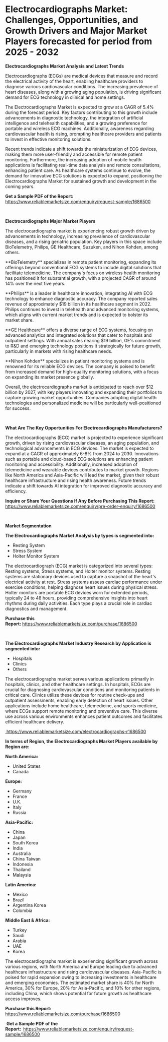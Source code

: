 <p><h1>Electrocardiographs Market: Challenges, Opportunities, and Growth Drivers and Major Market Players forecasted for period from 2025 - 2032</h1></p><p><strong>Electrocardiographs Market Analysis and Latest Trends</strong></p>
<p><p>Electrocardiographs (ECGs) are medical devices that measure and record the electrical activity of the heart, enabling healthcare providers to diagnose various cardiovascular conditions. The increasing prevalence of heart diseases, along with a growing aging population, is driving significant demand for ECG technology in clinical and home settings.</p><p>The Electrocardiographs Market is expected to grow at a CAGR of 5.4% during the forecast period. Key factors contributing to this growth include advancements in diagnostic technology, the integration of artificial intelligence and telehealth capabilities, and a growing preference for portable and wireless ECG machines. Additionally, awareness regarding cardiovascular health is rising, prompting healthcare providers and patients to invest in effective monitoring solutions.</p><p>Recent trends indicate a shift towards the miniaturization of ECG devices, making them more user-friendly and accessible for remote patient monitoring. Furthermore, the increasing adoption of mobile health applications is facilitating real-time data analysis and remote consultations, enhancing patient care. As healthcare systems continue to evolve, the demand for innovative ECG solutions is expected to expand, positioning the Electrocardiographs Market for sustained growth and development in the coming years.</p></p>
<p><strong>Get a Sample PDF of the Report:&nbsp;</strong> <a href="https://www.reliablemarketsize.com/enquiry/request-sample/1686500?utm_campaign=3346&utm_medium=2&utm_source=Github&utm_content=ia&utm_term=19042025&utm_id=electrocardiographs">https://www.reliablemarketsize.com/enquiry/request-sample/1686500</a></p>
<p>&nbsp;</p>
<p><strong>Electrocardiographs Major Market Players</strong></p>
<p><p>The electrocardiographs market is experiencing robust growth driven by advancements in technology, increasing prevalence of cardiovascular diseases, and a rising geriatric population. Key players in this space include BioTelemetry, Philips, GE Healthcare, Suzuken, and Nihon Kohden, among others.</p><p>**BioTelemetry** specializes in remote patient monitoring, expanding its offerings beyond conventional ECG systems to include digital solutions that facilitate telemedicine. The company's focus on wireless health monitoring has positioned it for substantial growth, with a projected CAGR of around 14% over the next five years.</p><p>**Philips** is a leader in healthcare innovation, integrating AI with ECG technology to enhance diagnostic accuracy. The company reported sales revenue of approximately $19 billion in its healthcare segment in 2022. Philips continues to invest in telehealth and advanced monitoring systems, which aligns with current market trends and is expected to bolster its market share.</p><p>**GE Healthcare** offers a diverse range of ECG systems, focusing on advanced analytics and integrated solutions that cater to hospitals and outpatient settings. With annual sales nearing $19 billion, GE's commitment to R&D and emerging technology positions it strategically for future growth, particularly in markets with rising healthcare needs.</p><p>**Nihon Kohden** specializes in patient monitoring systems and is renowned for its reliable ECG devices. The company is poised to benefit from increased demand for high-quality monitoring solutions, with a focus on expanding its market presence globally.</p><p>Overall, the electrocardiographs market is anticipated to reach over $12 billion by 2027, with key players innovating and expanding their portfolios to capture growing market opportunities. Companies adopting digital health technologies and personalized medicine will be particularly well-positioned for success.</p></p>
<p>&nbsp;</p>
<p><strong>What Are The Key Opportunities For Electrocardiographs Manufacturers?</strong></p>
<p><p>The electrocardiographs (ECG) market is projected to experience significant growth, driven by rising cardiovascular diseases, an aging population, and technological advancements in ECG devices. The market is expected to expand at a CAGR of approximately 6-8% from 2024 to 2030. Innovations such as portable and cloud-based ECG solutions are enhancing patient monitoring and accessibility. Additionally, increased adoption of telemedicine and wearable devices contributes to market growth. Regions like North America and Asia-Pacific will lead the market, given their robust healthcare infrastructure and rising health awareness. Future trends indicate a shift towards AI integration for improved diagnostic accuracy and efficiency.</p></p>
<p><strong>Inquire or Share Your Questions If Any Before Purchasing This Report:</strong> <a href="https://www.reliablemarketsize.com/enquiry/pre-order-enquiry/1686500?utm_campaign=3346&utm_medium=2&utm_source=Github&utm_content=ia&utm_term=19042025&utm_id=electrocardiographs">https://www.reliablemarketsize.com/enquiry/pre-order-enquiry/1686500</a></p>
<p>&nbsp;</p>
<p><strong>Market Segmentation</strong></p>
<p><strong>The Electrocardiographs Market Analysis by types is segmented into:</strong></p>
<p><ul><li>Resting System</li><li>Stress System</li><li>Holter Monitor System</li></ul></p>
<p><p>The electrocardiograph (ECG) market is categorized into several types: Resting systems, Stress systems, and Holter monitor systems. Resting systems are stationary devices used to capture a snapshot of the heart's electrical activity at rest. Stress systems assess cardiac performance under exercise conditions, helping diagnose heart issues during physical stress. Holter monitors are portable ECG devices worn for extended periods, typically 24 to 48 hours, providing comprehensive insights into heart rhythms during daily activities. Each type plays a crucial role in cardiac diagnostics and management.</p></p>
<p><strong>Purchase this Report:&nbsp;</strong><a href="https://www.reliablemarketsize.com/purchase/1686500?utm_campaign=3346&utm_medium=2&utm_source=Github&utm_content=ia&utm_term=19042025&utm_id=electrocardiographs">https://www.reliablemarketsize.com/purchase/1686500</a></p>
<p>&nbsp;</p>
<p><strong>The Electrocardiographs Market Industry Research by Application is segmented into:</strong></p>
<p><ul><li>Hospitals</li><li>Clinics</li><li>Others</li></ul></p>
<p><p>The electrocardiographs market serves various applications primarily in hospitals, clinics, and other healthcare settings. In hospitals, ECGs are crucial for diagnosing cardiovascular conditions and monitoring patients in critical care. Clinics utilize these devices for routine check-ups and outpatient assessments, enabling early detection of heart issues. Other applications include home healthcare, telemedicine, and sports medicine, where ECGs support remote monitoring and preventive care. This diverse use across various environments enhances patient outcomes and facilitates efficient healthcare delivery.</p></p>
<p><a href="https://www.reliablemarketsize.com/electrocardiographs-r1686500?utm_campaign=3346&utm_medium=2&utm_source=Github&utm_content=ia&utm_term=19042025&utm_id=electrocardiographs">&nbsp;https://www.reliablemarketsize.com/electrocardiographs-r1686500</a></p>
<p><strong>In terms of Region, the Electrocardiographs Market Players available by Region are:</strong></p>
<p>
    <p> <strong> North America: </strong>
        <ul>
            <li>United States</li>
            <li>Canada</li>
        </ul>
        </p> 
    <p> <strong> Europe: </strong>
        <ul>
            <li>Germany</li>
            <li>France</li>
            <li>U.K.</li>
            <li>Italy</li>
            <li>Russia</li>
        </ul>
        </p> 
    <p> <strong> Asia-Pacific: </strong>
        <ul>
            <li>China</li>
            <li>Japan</li>
            <li>South Korea</li>
            <li>India</li>
            <li>Australia</li>
            <li>China Taiwan</li>
            <li>Indonesia</li>
            <li>Thailand</li>
            <li>Malaysia</li>
        </ul>
        </p> 
    <p> <strong> Latin America: </strong>
        <ul>
            <li>Mexico</li>
            <li>Brazil</li>
            <li>Argentina Korea</li>
            <li>Colombia</li>
        </ul>
        </p> 
    <p> <strong> Middle East & Africa: </strong>
        <ul>
            <li>Turkey</li>
            <li>Saudi</li>
            <li>Arabia</li>
            <li>UAE</li>
            <li>Korea</li>
        </ul>
    </p>
    </p>
<p><p>The electrocardiographs market is experiencing significant growth across various regions, with North America and Europe leading due to advanced healthcare infrastructure and rising cardiovascular diseases. Asia-Pacific is poised for rapid expansion owing to increasing investments in healthcare and emerging economies. The estimated market share is 40% for North America, 30% for Europe, 20% for Asia-Pacific, and 10% for other regions, including China, which shows potential for future growth as healthcare access improves.</p></p>
<p><strong>Purchase this Report: </strong><a href="https://www.reliablemarketsize.com/purchase/1686500?utm_campaign=3346&utm_medium=2&utm_source=Github&utm_content=ia&utm_term=19042025&utm_id=electrocardiographs">https://www.reliablemarketsize.com/purchase/1686500</a></p>
<p>&nbsp;<strong>Get a Sample PDF of the Report:&nbsp;&nbsp;</strong><a href="https://www.reliablemarketsize.com/enquiry/request-sample/1686500?utm_campaign=3346&utm_medium=2&utm_source=Github&utm_content=ia&utm_term=19042025&utm_id=electrocardiographs">https://www.reliablemarketsize.com/enquiry/request-sample/1686500</a></p>
<p><strong></strong></p>
<p><p></p><p></p><p></p></p>